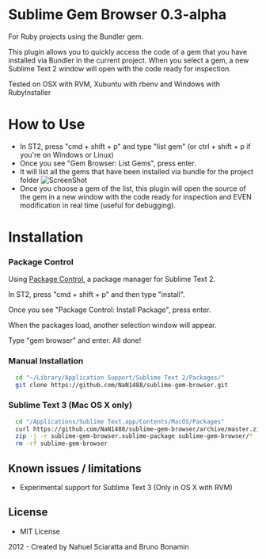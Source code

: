 # Sublime Gem Browser 0.3-alpha

For Ruby projects using the Bundler gem.

This plugin allows you to quickly access the code of a gem that you have installed via Bundler in the current project. When you select a gem, a new Sublime Text 2 window will open with the code ready for inspection.

Tested on OSX with RVM, Xubuntu with rbenv and Windows with RubyInstaller
# How to Use
* In ST2, press "cmd + shift + p" and type "list gem" (or ctrl + shift + p if you're on Windows or Linux)
* Once you see "Gem Browser: List Gems", press enter.
* It will list all the gems that have been installed via bundle for the project folder 
  ![ScreenShot](https://dl.dropbox.com/u/1252099/semi-permanent/gembrowser.png)
* Once you choose a gem of the list, this plugin will open the source of the gem in a new window with the code ready for inspection and EVEN modification in real time (useful for debugging).

# Installation

### Package Control
Using [Package Control](http://wbond.net/sublime_packages/package_control), a
package manager for Sublime Text 2.

In ST2, press "cmd + shift + p" and then type "install".

Once you see "Package Control: Install Package", press enter.

When the packages load, another selection window will appear.

Type "gem browser" and enter. All done!

### Manual Installation

```bash
  cd "~/Library/Application Support/Sublime Text 2/Packages/"
  git clone https://github.com/NaN1488/sublime-gem-browser.git
```

### Sublime Text 3 (Mac OS X only)
```bash
  cd "/Applications/Sublime Text.app/Contents/MacOS/Packages"
  curl https://github.com/NaN1488/sublime-gem-browser/archive/master.zip -o sublime-gem-browser.sublime-package
  zip -j -r sublime-gem-browser.sublime-package sublime-gem-browser/*
  rm -rf sublime-gem-browser
```


## Known issues / limitations
* Experimental support for Sublime Text 3 (Only in OS X with RVM)

## License
* MIT License

2012 - Created by Nahuel Sciaratta and Bruno Bonamin
